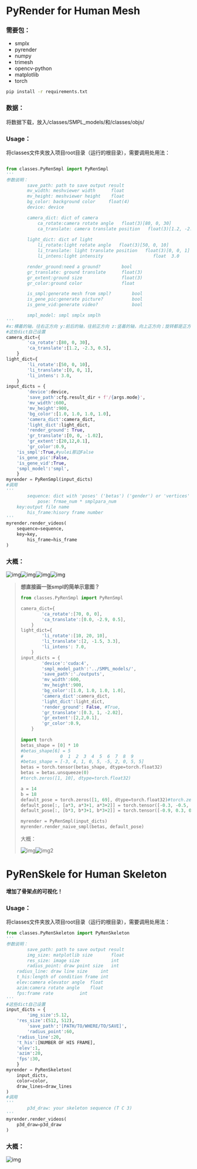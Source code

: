 # PyRender for Human Mesh

### 需要包：

* smplx
* pyrender
* numpy
* trimesh
* opencv-python
* matplotlib
* torch

```bash
pip install -r requirements.txt
```

### 数据：

将数据下载，放入/classes/SMPL_models/和/classes/objs/

### Usage：

将classes文件夹放入项目root目录（运行的根目录），需要调用处用法：

```python

from classes.PyRenSmpl import PyRenSmpl
'''
参数说明：
        save_path: path to save output result
        mv_width: meshviewer width      float
        mv_height: meshviewer height    float
        bg_color: background color     float(4)
        device: device

        camera_dict: dict of camera
            ca_rotate:camera rotate angle   float(3)[80, 0, 30]
            ca_translate: camera translate position   float(3)[1.2, -2.3, 0.5]
  
        light_dict: dict of light
            li_rotate:light rotate angle   float(3)[50, 0, 10]
            li_translate: light translate position   float(3)[0, 0, 1]
            li_intens:light intensity                   float  3.0

        render_ground:need a ground?        bool
        gr_translate: ground translate      float(3)
        gr_extent:ground size               float(3)
        gr_color:ground color               float

        is_smpl:generate mesh from smpl?        bool
        is_gene_pic:generate picture?           bool
        is_gene_vid:generate video?             bool

        smpl_model: smpl smplx smplh
'''
#x:横着的轴，往右正方向 y:前后的轴，往前正方向 z:竖着的轴，向上正方向；旋转都是正方向时，正值为顺时针；注意负值旋转相当于360+该负值
#这些dict自己设置
camera_dict={
        'ca_rotate':[80, 0, 30],
        'ca_translate':[1.2, -2.3, 0.5],
    }
light_dict={
        'li_rotate':[50, 0, 10],
        'li_translate':[0, 0, 1],
        'li_intens': 3.0,
    }
input_dicts = {
        'device':device,
        'save_path':cfg.result_dir + f'/{args.mode}',
        'mv_width':600,
        'mv_height':900,
        'bg_color':[1.0, 1.0, 1.0, 1.0],
        'camera_dict':camera_dict,
        'light_dict':light_dict,
        'render_ground': True,
        'gr_translate':[0, 0, -1.02],
        'gr_extent':[20,12,0.1],
        'gr_color':0.9,
	'is_smpl':True,#yulei那边False
	'is_gene_pic':False,
	'is_gene_vid':True,
	'smpl_model':'smpl',
    }
myrender = PyRenSmpl(input_dicts)
#调用
'''
        sequence: dict with 'poses' ('betas') ('gender') or 'vertices'
            pose: frmae_num * smplpara_num
	key:output file name
        his_frame:hisory frame number
'''
myrender.render_videos(
	sequence=sequence,
	key=key,
        his_frame=his_frame
)

```

### 大概：

![img](asset/example.gif)![img](asset/example2.gif)![img](asset/example3.gif)![img](asset/example4.gif)

> **想直接画一张smpl的简单示意图？**
>
> ```python
> from classes.PyRenSmpl import PyRenSmpl
>
> camera_dict={
>         'ca_rotate':[70, 0, 0],
>         'ca_translate':[0.0, -2.9, 0.5],
>     }
> light_dict={
>         'li_rotate':[10, 20, 10],
>         'li_translate':[2, -1.5, 3.3],
>         'li_intens': 7.0,
>     }
> input_dicts = {
>         'device':'cuda:4',
>         'smpl_model_path':'../SMPL_models/',
>         'save_path':'./outputs',
>         'mv_width':600,
>         'mv_height':900,
>         'bg_color':[1.0, 1.0, 1.0, 1.0],
>         'camera_dict':camera_dict,
>         'light_dict':light_dict,
>         'render_ground': False, #True,
>         'gr_translate':[0.3, 1, -2.02],
>         'gr_extent':[2,2,0.1],
>         'gr_color':0.9,
>     }
>   
> import torch
> betas_shape = [0] * 10
> #betas_shape[6] = 5
> #              0  1  2  3  4  5  6  7  8  9
> #betas_shape = [-3, 4, 1, 0, 5, -5, 2, 0, 5, 5]
> betas = torch.tensor(betas_shape, dtype=torch.float32)
> betas = betas.unsqueeze(0)
> #torch.zeros([1, 10], dtype=torch.float32)
>
> a = 14
> b = 18
> default_pose = torch.zeros([1, 69], dtype=torch.float32)#torch.zeros(1, 72)
> default_pose[:, [a*3, a*3+1, a*3+2]] = torch.tensor([-0.3, -0.5, 0.0])
> default_pose[:, [b*3, b*3+1, b*3+2]] = torch.tensor([-0.9, 0.3, 0.8])
>
> myrender = PyRenSmpl(input_dicts)
> myrender.render_naive_smpl(betas, default_pose)
> ```
>
> 大概：
>
> ![img](./asset/pose1.jpg)![img2](./asset/shape3.jpg)

# PyRenSkele for Human Skeleton

**增加了骨架点的可视化！**

### Usage：

将classes文件夹放入项目root目录（运行的根目录），需要调用处用法：

```python
from classes.PyRenSkeleton import PyRenSkeleton
'''
参数说明：
        save_path: path to save output result
        img_size: matplotlib size      	float
        res_size: image size	    	int
        radius_point: draw point size   int
	radius_line: draw line size     int
	t_his:length of condition frame int
	elev:camera elevator angle	float
	azim:camera rotate angle 	float
	fps:frame rate 			int
'''
#这些dict自己设置
input_dicts = {
        'img_size':5.12,
	'res_size':(512, 512), 
        'save_path':'[PATH/TO/WHERE/TO/SAVE]',
        'radius_point':60,
	'radius_line':20, 
	't_his':[NUMBER OF HIS FRAME],
	'elev':1,
	'azim':20,
	'fps':30,
    }
myrender = PyRenSkeleton(
	input_dicts,
	color=color,
	draw_lines=draw_lines
)
#调用
'''
        p3d_draw: your skeleton sequence (T C 3)
'''
myrender.render_videos(
	p3d_draw=p3d_draw
)

```

### 大概：

![img](asset/example_ske.gif)
